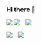 ### Hi there 👋

![](http://github-profile-summary-cards.vercel.app/api/cards/profile-details?username=groovy-phazuma&theme=calm)
![](http://github-profile-summary-cards.vercel.app/api/cards/most-commit-language?username=groovy-phazuma&theme=calm) &ensp; ![](http://github-profile-summary-cards.vercel.app/api/cards/repos-per-language?username=groovy-phazuma&theme=calm)

![](http://github-profile-summary-cards.vercel.app/api/cards/stats?username=groovy-phazuma&theme=calm) &ensp; ![](http://github-profile-summary-cards.vercel.app/api/cards/productive-time?username=groovy-phazuma&theme=calm&utcOffset=8)

<!--
**groovy-phazuma/groovy-phazuma** is a ✨ _special_ ✨ repository because its `README.md` (this file) appears on your GitHub profile.

Here are some ideas to get you started:

- 🔭 I’m currently working on ...
- 🌱 I’m currently learning ...
- 👯 I’m looking to collaborate on ...
- 🤔 I’m looking for help with ...
- 💬 Ask me about ...
- 📫 How to reach me: ...
- 😄 Pronouns: ...
- ⚡ Fun fact: ...
-->
